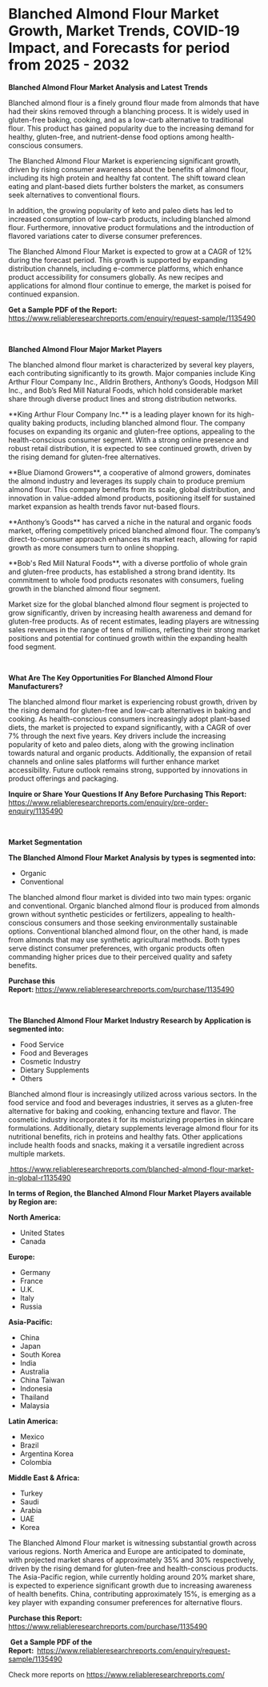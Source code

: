 <p><h1>Blanched Almond Flour Market Growth, Market Trends, COVID-19 Impact, and Forecasts for period from 2025 - 2032</h1></p><p><strong>Blanched Almond Flour Market Analysis and Latest Trends</strong></p>
<p><p>Blanched almond flour is a finely ground flour made from almonds that have had their skins removed through a blanching process. It is widely used in gluten-free baking, cooking, and as a low-carb alternative to traditional flour. This product has gained popularity due to the increasing demand for healthy, gluten-free, and nutrient-dense food options among health-conscious consumers.</p><p>The Blanched Almond Flour Market is experiencing significant growth, driven by rising consumer awareness about the benefits of almond flour, including its high protein and healthy fat content. The shift toward clean eating and plant-based diets further bolsters the market, as consumers seek alternatives to conventional flours.</p><p>In addition, the growing popularity of keto and paleo diets has led to increased consumption of low-carb products, including blanched almond flour. Furthermore, innovative product formulations and the introduction of flavored variations cater to diverse consumer preferences.</p><p>The Blanched Almond Flour Market is expected to grow at a CAGR of 12% during the forecast period. This growth is supported by expanding distribution channels, including e-commerce platforms, which enhance product accessibility for consumers globally. As new recipes and applications for almond flour continue to emerge, the market is poised for continued expansion.</p></p>
<p><strong>Get a Sample PDF of the Report:&nbsp;</strong> <a href="https://www.reliableresearchreports.com/enquiry/request-sample/1135490?utm_campaign=2197&utm_medium=2&utm_source=Github&utm_content=ia&utm_term=14022025&utm_id=blanched-almond-flour">https://www.reliableresearchreports.com/enquiry/request-sample/1135490</a></p>
<p>&nbsp;</p>
<p><strong>Blanched Almond Flour Major Market Players</strong></p>
<p><p>The blanched almond flour market is characterized by several key players, each contributing significantly to its growth. Major companies include King Arthur Flour Company Inc., Alldrin Brothers, Anthony’s Goods, Hodgson Mill Inc., and Bob’s Red Mill Natural Foods, which hold considerable market share through diverse product lines and strong distribution networks.</p><p>**King Arthur Flour Company Inc.** is a leading player known for its high-quality baking products, including blanched almond flour. The company focuses on expanding its organic and gluten-free options, appealing to the health-conscious consumer segment. With a strong online presence and robust retail distribution, it is expected to see continued growth, driven by the rising demand for gluten-free alternatives.</p><p>**Blue Diamond Growers**, a cooperative of almond growers, dominates the almond industry and leverages its supply chain to produce premium almond flour. This company benefits from its scale, global distribution, and innovation in value-added almond products, positioning itself for sustained market expansion as health trends favor nut-based flours.</p><p>**Anthony’s Goods** has carved a niche in the natural and organic foods market, offering competitively priced blanched almond flour. The company’s direct-to-consumer approach enhances its market reach, allowing for rapid growth as more consumers turn to online shopping.</p><p>**Bob's Red Mill Natural Foods**, with a diverse portfolio of whole grain and gluten-free products, has established a strong brand identity. Its commitment to whole food products resonates with consumers, fueling growth in the blanched almond flour segment.</p><p>Market size for the global blanched almond flour segment is projected to grow significantly, driven by increasing health awareness and demand for gluten-free products. As of recent estimates, leading players are witnessing sales revenues in the range of tens of millions, reflecting their strong market positions and potential for continued growth within the expanding health food segment.</p></p>
<p>&nbsp;</p>
<p><strong>What Are The Key Opportunities For Blanched Almond Flour Manufacturers?</strong></p>
<p><p>The blanched almond flour market is experiencing robust growth, driven by the rising demand for gluten-free and low-carb alternatives in baking and cooking. As health-conscious consumers increasingly adopt plant-based diets, the market is projected to expand significantly, with a CAGR of over 7% through the next five years. Key drivers include the increasing popularity of keto and paleo diets, along with the growing inclination towards natural and organic products. Additionally, the expansion of retail channels and online sales platforms will further enhance market accessibility. Future outlook remains strong, supported by innovations in product offerings and packaging.</p></p>
<p><strong>Inquire or Share Your Questions If Any Before Purchasing This Report:</strong> <a href="https://www.reliableresearchreports.com/enquiry/pre-order-enquiry/1135490?utm_campaign=2197&utm_medium=2&utm_source=Github&utm_content=ia&utm_term=14022025&utm_id=blanched-almond-flour">https://www.reliableresearchreports.com/enquiry/pre-order-enquiry/1135490</a></p>
<p>&nbsp;</p>
<p><strong>Market Segmentation</strong></p>
<p><strong>The Blanched Almond Flour Market Analysis by types is segmented into:</strong></p>
<p><ul><li>Organic</li><li>Conventional</li></ul></p>
<p><p>The blanched almond flour market is divided into two main types: organic and conventional. Organic blanched almond flour is produced from almonds grown without synthetic pesticides or fertilizers, appealing to health-conscious consumers and those seeking environmentally sustainable options. Conventional blanched almond flour, on the other hand, is made from almonds that may use synthetic agricultural methods. Both types serve distinct consumer preferences, with organic products often commanding higher prices due to their perceived quality and safety benefits.</p></p>
<p><strong>Purchase this Report:&nbsp;</strong><a href="https://www.reliableresearchreports.com/purchase/1135490?utm_campaign=2197&utm_medium=2&utm_source=Github&utm_content=ia&utm_term=14022025&utm_id=blanched-almond-flour">https://www.reliableresearchreports.com/purchase/1135490</a></p>
<p>&nbsp;</p>
<p><strong>The Blanched Almond Flour Market Industry Research by Application is segmented into:</strong></p>
<p><ul><li>Food Service</li><li>Food and Beverages</li><li>Cosmetic Industry</li><li>Dietary Supplements</li><li>Others</li></ul></p>
<p><p>Blanched almond flour is increasingly utilized across various sectors. In the food service and food and beverages industries, it serves as a gluten-free alternative for baking and cooking, enhancing texture and flavor. The cosmetic industry incorporates it for its moisturizing properties in skincare formulations. Additionally, dietary supplements leverage almond flour for its nutritional benefits, rich in proteins and healthy fats. Other applications include health foods and snacks, making it a versatile ingredient across multiple markets.</p></p>
<p><a href="https://www.reliableresearchreports.com/blanched-almond-flour-market-in-global-r1135490?utm_campaign=2197&utm_medium=2&utm_source=Github&utm_content=ia&utm_term=14022025&utm_id=blanched-almond-flour">&nbsp;https://www.reliableresearchreports.com/blanched-almond-flour-market-in-global-r1135490</a></p>
<p><strong>In terms of Region, the Blanched Almond Flour Market Players available by Region are:</strong></p>
<p>
    <p> <strong> North America: </strong>
        <ul>
            <li>United States</li>
            <li>Canada</li>
        </ul>
        </p> 
    <p> <strong> Europe: </strong>
        <ul>
            <li>Germany</li>
            <li>France</li>
            <li>U.K.</li>
            <li>Italy</li>
            <li>Russia</li>
        </ul>
        </p> 
    <p> <strong> Asia-Pacific: </strong>
        <ul>
            <li>China</li>
            <li>Japan</li>
            <li>South Korea</li>
            <li>India</li>
            <li>Australia</li>
            <li>China Taiwan</li>
            <li>Indonesia</li>
            <li>Thailand</li>
            <li>Malaysia</li>
        </ul>
        </p> 
    <p> <strong> Latin America: </strong>
        <ul>
            <li>Mexico</li>
            <li>Brazil</li>
            <li>Argentina Korea</li>
            <li>Colombia</li>
        </ul>
        </p> 
    <p> <strong> Middle East & Africa: </strong>
        <ul>
            <li>Turkey</li>
            <li>Saudi</li>
            <li>Arabia</li>
            <li>UAE</li>
            <li>Korea</li>
        </ul>
    </p>
    </p>
<p><p>The Blanched Almond Flour market is witnessing substantial growth across various regions. North America and Europe are anticipated to dominate, with projected market shares of approximately 35% and 30% respectively, driven by the rising demand for gluten-free and health-conscious products. The Asia-Pacific region, while currently holding around 20% market share, is expected to experience significant growth due to increasing awareness of health benefits. China, contributing approximately 15%, is emerging as a key player with expanding consumer preferences for alternative flours.</p></p>
<p><strong>Purchase this Report: </strong><a href="https://www.reliableresearchreports.com/purchase/1135490?utm_campaign=2197&utm_medium=2&utm_source=Github&utm_content=ia&utm_term=14022025&utm_id=blanched-almond-flour">https://www.reliableresearchreports.com/purchase/1135490</a></p>
<p>&nbsp;<strong>Get a Sample PDF of the Report:&nbsp;&nbsp;</strong><a href="https://www.reliableresearchreports.com/enquiry/request-sample/1135490?utm_campaign=2197&utm_medium=2&utm_source=Github&utm_content=ia&utm_term=14022025&utm_id=blanched-almond-flour">https://www.reliableresearchreports.com/enquiry/request-sample/1135490</a></p>
<p><strong></strong></p>
<p>Check more reports on <a href="https://www.reliableresearchreports.com/?utm_campaign=2197&utm_medium=2&utm_source=Github&utm_content=ia&utm_term=14022025&utm_id=blanched-almond-flour">https://www.reliableresearchreports.com/</a></p>